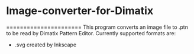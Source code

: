 # Image-converter-for-Dimatix
======================
This program converts an image file to .ptn to be read by Dimatix Pattern Editor. Currently supported formats are:

+ .svg created by Inkscape
